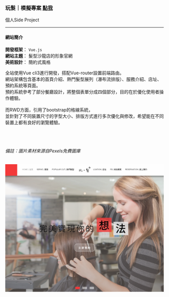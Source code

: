 ### 玩髮｜模擬專案 [點我](https://yuntaolin.github.io/play-hair/dist/index.html#/)
個人Side Project  
***
#### 網站簡介
 
**開發框架**： 
`Vue.js`        
**網站主題**：
髮型沙龍店的形象官網  
**美術設計**：
簡約式風格      

  全站使用Vue cli3進行開發，搭配Vue-router設置前端路由。  
  網站架構包含基本的首頁介紹、熱門髮型展列（瀑布流排版）、服務介紹、店址、預約系統等頁面。  
  預約系統參考了部分餐廳設計，將整個表單分成四個部分，目的在於優化使用者操作體驗。  
  <br/>
  而RWD方面，引用了bootstrap的格線系統，  
  並針對了不同裝置尺寸的字型大小、排版方式進行多次優化與修改，希望能在不同裝置上都有良好的瀏覽體驗。    
  <br/>  
<br/>      
###### 備註：圖片素材來源自Pexels免費圖庫
![Alt text](https://github.com/YunTaoLin/play-hair/blob/master/Screenshots/%E6%93%B7%E5%8F%96.PNG)

